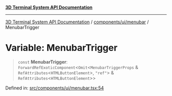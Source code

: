 [**3D Terminal System API Documentation**](../../../../README.md)

***

[3D Terminal System API Documentation](../../../../README.md) / [components/ui/menubar](../README.md) / MenubarTrigger

# Variable: MenubarTrigger

> `const` **MenubarTrigger**: `ForwardRefExoticComponent`\<`Omit`\<`MenubarTriggerProps` & `RefAttributes`\<`HTMLButtonElement`\>, `"ref"`\> & `RefAttributes`\<`HTMLButtonElement`\>\>

Defined in: [src/components/ui/menubar.tsx:54](https://github.com/Dicommunitas/ThreeJS_Terminal_3D/blob/99674efc74a324fa412d902012012a3688e22f0e/src/components/ui/menubar.tsx#L54)
